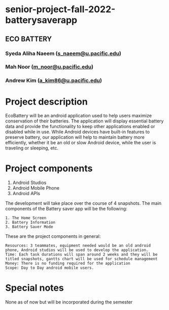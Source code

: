 # senior-project-fall-2022-batterysaverapp
## ECO BATTERY
###  Syeda Aliha Naeem (s_naeem@u.pacific.edu)
###  Mah Noor (m_noor@u.pacific.edu)
###  Andrew Kim (a_kim86@u.pacific.edu)

# Project description

EcoBattery will be an android application used to help users maximize conservation of their batteries. The application will display essential battery data and provide the functionality to keep other applications enabled or disabled while in use. While Android devices have built-in features to preserve battery, our application will help to maintain battery more efficiently, whether it be an old or slow Android device, while the user is traveling or sleeping, etc.

# Project components

1. Android Studios
2. Android Mobile Phone
3. Android APIs

The development will take place over the course of 4 snapshots. The main components of the Battery saver app will be the following: 
    
    1. The Home Screen
    2. Battery Information 
    3. Battery Saver Mode

These are the project components in general:

    Resources: 3 teammates, equipment needed would be an old android phone, Android studios will be used to develop the application.
    Time: Each task durations will span around 2 weeks and they will be titled snapshots, gantts chart will be used for schedule management
    Money: There is no funding required for the application
    Scope: Day to Day android mobile users.

# Special notes
None as of now but will be incorporated during the semester

